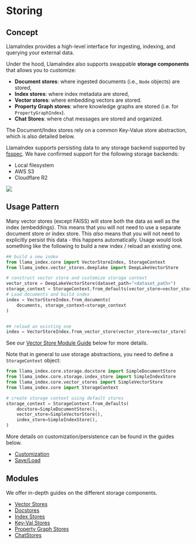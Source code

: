# Storing

## Concept

LlamaIndex provides a high-level interface for ingesting, indexing, and querying your external data.

Under the hood, LlamaIndex also supports swappable **storage components** that allows you to customize:

- **Document stores**: where ingested documents (i.e., `Node` objects) are stored,
- **Index stores**: where index metadata are stored,
- **Vector stores**: where embedding vectors are stored.
- **Property Graph stores**: where knowledge graphs are stored (i.e. for `PropertyGraphIndex`).
- **Chat Stores**: where chat messages are stored and organized.

The Document/Index stores rely on a common Key-Value store abstraction, which is also detailed below.

LlamaIndex supports persisting data to any storage backend supported by [fsspec](https://filesystem-spec.readthedocs.io/en/latest/index.html).
We have confirmed support for the following storage backends:

- Local filesystem
- AWS S3
- Cloudflare R2

![](./../../_static/storage/storage.png)

## Usage Pattern

Many vector stores (except FAISS) will store both the data as well as the index (embeddings). This means that you will not need to use a separate document store or index store. This _also_ means that you will not need to explicitly persist this data - this happens automatically. Usage would look something like the following to build a new index / reload an existing one.

```python
## build a new index
from llama_index.core import VectorStoreIndex, StorageContext
from llama_index.vector_stores.deeplake import DeepLakeVectorStore

# construct vector store and customize storage context
vector_store = DeepLakeVectorStore(dataset_path="<dataset_path>")
storage_context = StorageContext.from_defaults(vector_store=vector_store)
# Load documents and build index
index = VectorStoreIndex.from_documents(
    documents, storage_context=storage_context
)


## reload an existing one
index = VectorStoreIndex.from_vector_store(vector_store=vector_store)
```

See our [Vector Store Module Guide](/python/framework/module_guides/storing/vector_stores) below for more details.

Note that in general to use storage abstractions, you need to define a `StorageContext` object:

```python
from llama_index.core.storage.docstore import SimpleDocumentStore
from llama_index.core.storage.index_store import SimpleIndexStore
from llama_index.core.vector_stores import SimpleVectorStore
from llama_index.core import StorageContext

# create storage context using default stores
storage_context = StorageContext.from_defaults(
    docstore=SimpleDocumentStore(),
    vector_store=SimpleVectorStore(),
    index_store=SimpleIndexStore(),
)
```

More details on customization/persistence can be found in the guides below.

- [Customization](/python/framework/module_guides/storing/customization)
- [Save/Load](/python/framework/module_guides/storing/save_load)

## Modules

We offer in-depth guides on the different storage components.

- [Vector Stores](/python/framework/module_guides/storing/vector_stores)
- [Docstores](/python/framework/module_guides/storing/docstores)
- [Index Stores](/python/framework/module_guides/storing/index_stores)
- [Key-Val Stores](/python/framework/module_guides/storing/kv_stores)
- [Property Graph Stores](/python/framework/module_guides/indexing/lpg_index_guide#storage)
- [ChatStores](/python/framework/module_guides/storing/chat_stores)

